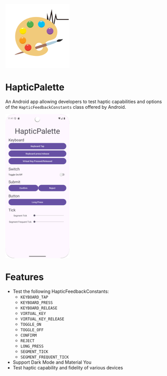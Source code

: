 <img src="./logo.png" alt="logo" width="200"/>

# HapticPalette
An Android app allowing developers to test haptic capabilities and options of the `HapticFeedbackConstants` class offered by Android.

<img src="./screenshot.png" alt="screenshot" width="200"/>

# Features
* Test the following HapticFeedbackConstants:
  * `KEYBOARD_TAP`
  * `KEYBOARD_PRESS`
  * `KEYBOARD_RELEASE`
  * `VIRTUAL_KEY`
  * `VIRTUAL_KEY_RELEASE`
  * `TOGGLE_ON`
  * `TOGGLE_OFF`
  * `CONFIRM`
  * `REJECT`
  * `LONG_PRESS`
  * `SEGMENT_TICK`
  * `SEGMENT_FREQUENT_TICK`
* Support Dark Mode and Material You
* Test haptic capability and fidelity of various devices